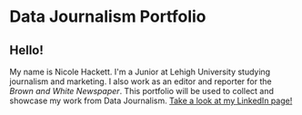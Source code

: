 # Data Journalism Portfolio
## Hello!
My name is Nicole Hackett. I'm a Junior at Lehigh University studying journalism and marketing. I also work as an editor and reporter for the _Brown and White Newspaper_. This portfolio will be used to collect and showcase my work from Data Journalism. 
[Take a look at my LinkedIn page!](https://www.linkedin.com/in/nicole-hackett-51b599237/)
